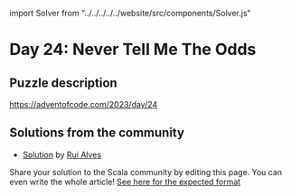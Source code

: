 import Solver from "../../../../../website/src/components/Solver.js"

# Day 24: Never Tell Me The Odds

## Puzzle description

https://adventofcode.com/2023/day/24

## Solutions from the community

- [Solution](https://github.com/xRuiAlves/advent-of-code-2023/blob/main/Day24.scala) by [Rui Alves](https://github.com/xRuiAlves/)

Share your solution to the Scala community by editing this page.
You can even write the whole article! [See here for the expected format](https://github.com/scalacenter/scala-advent-of-code/discussions/424)
